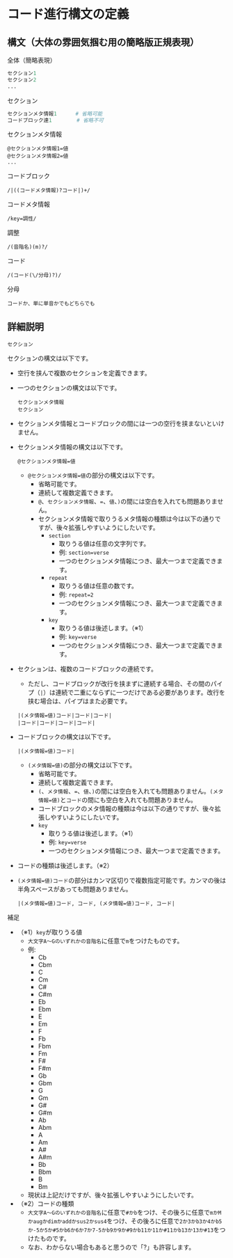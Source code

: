 # コード進行構文の定義

## 構文（大体の雰囲気掴む用の簡略版正規表現）

全体（簡略表現）

```python
セクション1
セクション2
...
```

セクション

```python
セクションメタ情報1      # 省略可能
コードブロック達1        # 省略不可
```

セクションメタ情報

```regexp
@セクションメタ情報1=値
@セクションメタ情報2=値
...
```

コードブロック

```regexp
/|((コードメタ情報)?コード|)+/
```

コードメタ情報

```regexp
/key=調性/
```

調整

```regexp
/(音階名)(m)?/
```

コード

```regexp
/(コード(\/分母)?)/
```

分母

```regexp
コードか、単に単音かでもどちらでも
```

## 詳細説明

```構文
セクション
```

セクションの構文は以下です。

- 空行を挟んで複数のセクションを定義できます。
- 一つのセクションの構文は以下です。

  ```構文
  セクションメタ情報
  セクション
  ```

- セクションメタ情報とコードブロックの間には一つの空行を挟まないといけません。
- セクションメタ情報の構文は以下です。

  ```構文
  @セクションメタ情報=値
  ```

  - `@セクションメタ情報=値`の部分の構文は以下です。
    - 省略可能です。
    - 連続して複数定義できます。
    - `@`、`セクションメタ情報`、`=`、`値`、`)`の間には空白を入れても問題ありません。
    - セクションメタ情報で取りうるメタ情報の種類は今は以下の通りですが、後々拡張しやすいようにしたいです。
      - `section`
        - 取りうる値は任意の文字列です。
        - 例: `section=verse`
        - 一つのセクションメタ情報につき、最大一つまで定義できます。
      - `repeat`
        - 取りうる値は任意の数です。
        - 例: `repeat=2`
        - 一つのセクションメタ情報につき、最大一つまで定義できます。
      - `key`
        - 取りうる値は後述します。（※1）
        - 例: `key=verse`
        - 一つのセクションメタ情報につき、最大一つまで定義できます。
- セクションは、複数のコードブロックの連続です。
  - ただし、コードブロックが改行を挟まずに連続する場合、その間のパイプ（`|`）は連続で二重にならずに一つだけである必要があります。改行を挟む場合は、パイプはまた必要です。

  ```例
  |(メタ情報=値)コード|コード|コード|
  |コード|コード|コード|コード|
  ```

- コードブロックの構文は以下です。

  ```構文
  |(メタ情報=値)コード|
  ```

  - `(メタ情報=値)`の部分の構文は以下です。
    - 省略可能です。
    - 連続して複数定義できます。
    - `(`、`メタ情報`、`=`、`値`、`)`の間には空白を入れても問題ありません。`(メタ情報=値)`と`コード`の間にも空白を入れても問題ありません。
    - コードブロックのメタ情報の種類は今は以下の通りですが、後々拡張しやすいようにしたいです。
    - `key`
      - 取りうる値は後述します。（※1）
      - 例: `key=verse`
      - 一つのセクションメタ情報につき、最大一つまで定義できます。
- コードの種類は後述します。（※2）
- `(メタ情報=値)コード`の部分はカンマ区切りで複数指定可能です。カンマの後は半角スペースがあっても問題ありません。

  ```構文
  |(メタ情報=値)コード, コード, (メタ情報=値)コード, コード|
  ```

補足

- （※1）`key`が取りうる値
  - `大文字A〜Gのいずれかの音階名`に任意で`m`をつけたものです。
  - 例:
    - Cb
    - Cbm
    - C
    - Cm
    - C#
    - C#m
    - Eb
    - Ebm
    - E
    - Em
    - F
    - Fb
    - Fbm
    - Fm
    - F#
    - F#m
    - Gb
    - Gbm
    - G
    - Gm
    - G#
    - G#m
    - Ab
    - Abm
    - A
    - Am
    - A#
    - A#m
    - Bb
    - Bbm
    - B
    - Bm
  - 現状は上記だけですが、後々拡張しやすいようにしたいです。
- （※2）コードの種類
  - `大文字A〜Gのいずれかの音階名`に任意で`#かb`をつけ、その後ろに任意で`mかMかaugかdimかaddかsus2かsus4`をつけ、その後ろに任意で`2か3かb3か4かb5か-5か5か#5かb6か6か7か7-5かb9か9か#9かb11か11か#11かb13か13か#13`をつけたものです。
  - なお、わからない場合もあると思うので「?」も許容します。
